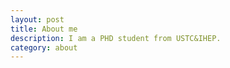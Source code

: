 ```yaml
---
layout: post
title: About me 
description: I am a PHD student from USTC&IHEP.
category: about
---
```





